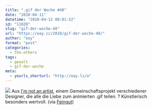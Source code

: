 ```yaml
---
title: ".gif der Woche #40"
date: "2010-04-11"
datetime: "2010-04-12 00:01:52"
id: "11828"
slug: "gif-der-woche-40"
url: "https://eay.cc/2010/gif-der-woche-40/"
author: "eay"
format: "post"
categories:
  - the-others
tags:
  - gewalt
  - gif-der-woche
meta:
  - yourls_shorturl: "http://eay.li/a"
---
```


![](https://eay.cc/uploads/2010/iamnotanartist.gif) Aus [I'm not an artist](http://www.iamnotanartist.org/index.php), einem Gemeinschaftsprojekt verschiedener Designer, die alle die Liebe zum animierten .gif teilen. ? Künstlerisch besonders wertvoll. (via [Feingut](http://feingut.com/2010/04/11/i-am-not-an-artist/))
